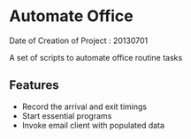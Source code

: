 # Automate Office

Date of Creation of Project : 20130701

A set of scripts to automate  office routine tasks

## Features

 - Record the arrival and exit timings
 - Start essential programs
 - Invoke email client with populated data
